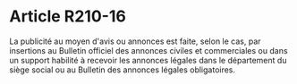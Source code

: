# Article R210-16

<p>La publicité au moyen d'avis ou annonces est faite, selon le cas, par insertions au Bulletin officiel des annonces civiles et commerciales ou dans un support habilité à recevoir les annonces légales dans le département du siège social ou au Bulletin des annonces légales obligatoires.</p>